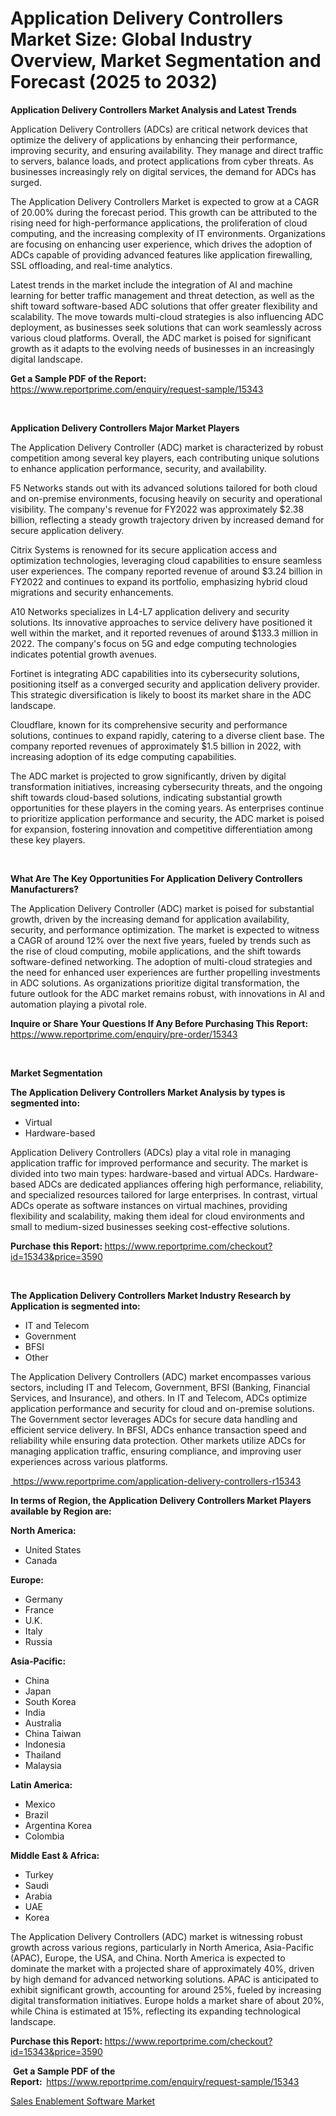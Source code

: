 <p><h1>Application Delivery Controllers Market Size: Global Industry Overview, Market Segmentation and Forecast (2025 to 2032)</h1></p><p><strong>Application Delivery Controllers Market Analysis and Latest Trends</strong></p>
<p><p>Application Delivery Controllers (ADCs) are critical network devices that optimize the delivery of applications by enhancing their performance, improving security, and ensuring availability. They manage and direct traffic to servers, balance loads, and protect applications from cyber threats. As businesses increasingly rely on digital services, the demand for ADCs has surged.</p><p>The Application Delivery Controllers Market is expected to grow at a CAGR of 20.00% during the forecast period. This growth can be attributed to the rising need for high-performance applications, the proliferation of cloud computing, and the increasing complexity of IT environments. Organizations are focusing on enhancing user experience, which drives the adoption of ADCs capable of providing advanced features like application firewalling, SSL offloading, and real-time analytics.</p><p>Latest trends in the market include the integration of AI and machine learning for better traffic management and threat detection, as well as the shift toward software-based ADC solutions that offer greater flexibility and scalability. The move towards multi-cloud strategies is also influencing ADC deployment, as businesses seek solutions that can work seamlessly across various cloud platforms. Overall, the ADC market is poised for significant growth as it adapts to the evolving needs of businesses in an increasingly digital landscape.</p></p>
<p><strong>Get a Sample PDF of the Report:&nbsp;</strong> <a href="https://www.reportprime.com/enquiry/request-sample/15343?utm_campaign=2892&utm_medium=2&utm_source=Github&utm_content=ia&utm_term=20032025&utm_id=application-delivery-controllers">https://www.reportprime.com/enquiry/request-sample/15343</a></p>
<p>&nbsp;</p>
<p><strong>Application Delivery Controllers Major Market Players</strong></p>
<p><p>The Application Delivery Controller (ADC) market is characterized by robust competition among several key players, each contributing unique solutions to enhance application performance, security, and availability.</p><p>F5 Networks stands out with its advanced solutions tailored for both cloud and on-premise environments, focusing heavily on security and operational visibility. The company's revenue for FY2022 was approximately $2.38 billion, reflecting a steady growth trajectory driven by increased demand for secure application delivery.</p><p>Citrix Systems is renowned for its secure application access and optimization technologies, leveraging cloud capabilities to ensure seamless user experiences. The company reported revenue of around $3.24 billion in FY2022 and continues to expand its portfolio, emphasizing hybrid cloud migrations and security enhancements.</p><p>A10 Networks specializes in L4-L7 application delivery and security solutions. Its innovative approaches to service delivery have positioned it well within the market, and it reported revenues of around $133.3 million in 2022. The company's focus on 5G and edge computing technologies indicates potential growth avenues.</p><p>Fortinet is integrating ADC capabilities into its cybersecurity solutions, positioning itself as a converged security and application delivery provider. This strategic diversification is likely to boost its market share in the ADC landscape.</p><p>Cloudflare, known for its comprehensive security and performance solutions, continues to expand rapidly, catering to a diverse client base. The company reported revenues of approximately $1.5 billion in 2022, with increasing adoption of its edge computing capabilities.</p><p>The ADC market is projected to grow significantly, driven by digital transformation initiatives, increasing cybersecurity threats, and the ongoing shift towards cloud-based solutions, indicating substantial growth opportunities for these players in the coming years. As enterprises continue to prioritize application performance and security, the ADC market is poised for expansion, fostering innovation and competitive differentiation among these key players.</p></p>
<p>&nbsp;</p>
<p><strong>What Are The Key Opportunities For Application Delivery Controllers Manufacturers?</strong></p>
<p><p>The Application Delivery Controller (ADC) market is poised for substantial growth, driven by the increasing demand for application availability, security, and performance optimization. The market is expected to witness a CAGR of around 12% over the next five years, fueled by trends such as the rise of cloud computing, mobile applications, and the shift towards software-defined networking. The adoption of multi-cloud strategies and the need for enhanced user experiences are further propelling investments in ADC solutions. As organizations prioritize digital transformation, the future outlook for the ADC market remains robust, with innovations in AI and automation playing a pivotal role.</p></p>
<p><strong>Inquire or Share Your Questions If Any Before Purchasing This Report:</strong> <a href="https://www.reportprime.com/enquiry/pre-order/15343?utm_campaign=2892&utm_medium=2&utm_source=Github&utm_content=ia&utm_term=20032025&utm_id=application-delivery-controllers">https://www.reportprime.com/enquiry/pre-order/15343</a></p>
<p>&nbsp;</p>
<p><strong>Market Segmentation</strong></p>
<p><strong>The Application Delivery Controllers Market Analysis by types is segmented into:</strong></p>
<p><ul><li>Virtual</li><li>Hardware-based</li></ul></p>
<p><p>Application Delivery Controllers (ADCs) play a vital role in managing application traffic for improved performance and security. The market is divided into two main types: hardware-based and virtual ADCs. Hardware-based ADCs are dedicated appliances offering high performance, reliability, and specialized resources tailored for large enterprises. In contrast, virtual ADCs operate as software instances on virtual machines, providing flexibility and scalability, making them ideal for cloud environments and small to medium-sized businesses seeking cost-effective solutions.</p></p>
<p><strong>Purchase this Report:&nbsp;</strong><a href="https://www.reportprime.com/checkout?id=15343&price=3590&utm_campaign=2892&utm_medium=2&utm_source=Github&utm_content=ia&utm_term=20032025&utm_id=application-delivery-controllers">https://www.reportprime.com/checkout?id=15343&price=3590</a></p>
<p>&nbsp;</p>
<p><strong>The Application Delivery Controllers Market Industry Research by Application is segmented into:</strong></p>
<p><ul><li>IT and Telecom</li><li>Government</li><li>BFSI</li><li>Other</li></ul></p>
<p><p>The Application Delivery Controllers (ADC) market encompasses various sectors, including IT and Telecom, Government, BFSI (Banking, Financial Services, and Insurance), and others. In IT and Telecom, ADCs optimize application performance and security for cloud and on-premise solutions. The Government sector leverages ADCs for secure data handling and efficient service delivery. In BFSI, ADCs enhance transaction speed and reliability while ensuring data protection. Other markets utilize ADCs for managing application traffic, ensuring compliance, and improving user experiences across various platforms.</p></p>
<p><a href="https://www.reportprime.com/application-delivery-controllers-r15343?utm_campaign=2892&utm_medium=2&utm_source=Github&utm_content=ia&utm_term=20032025&utm_id=application-delivery-controllers">&nbsp;https://www.reportprime.com/application-delivery-controllers-r15343</a></p>
<p><strong>In terms of Region, the Application Delivery Controllers Market Players available by Region are:</strong></p>
<p>
    <p> <strong> North America: </strong>
        <ul>
            <li>United States</li>
            <li>Canada</li>
        </ul>
        </p> 
    <p> <strong> Europe: </strong>
        <ul>
            <li>Germany</li>
            <li>France</li>
            <li>U.K.</li>
            <li>Italy</li>
            <li>Russia</li>
        </ul>
        </p> 
    <p> <strong> Asia-Pacific: </strong>
        <ul>
            <li>China</li>
            <li>Japan</li>
            <li>South Korea</li>
            <li>India</li>
            <li>Australia</li>
            <li>China Taiwan</li>
            <li>Indonesia</li>
            <li>Thailand</li>
            <li>Malaysia</li>
        </ul>
        </p> 
    <p> <strong> Latin America: </strong>
        <ul>
            <li>Mexico</li>
            <li>Brazil</li>
            <li>Argentina Korea</li>
            <li>Colombia</li>
        </ul>
        </p> 
    <p> <strong> Middle East & Africa: </strong>
        <ul>
            <li>Turkey</li>
            <li>Saudi</li>
            <li>Arabia</li>
            <li>UAE</li>
            <li>Korea</li>
        </ul>
    </p>
    </p>
<p><p>The Application Delivery Controllers (ADC) market is witnessing robust growth across various regions, particularly in North America, Asia-Pacific (APAC), Europe, the USA, and China. North America is expected to dominate the market with a projected share of approximately 40%, driven by high demand for advanced networking solutions. APAC is anticipated to exhibit significant growth, accounting for around 25%, fueled by increasing digital transformation initiatives. Europe holds a market share of about 20%, while China is estimated at 15%, reflecting its expanding technological landscape.</p></p>
<p><strong>Purchase this Report: </strong><a href="https://www.reportprime.com/checkout?id=15343&price=3590&utm_campaign=2892&utm_medium=2&utm_source=Github&utm_content=ia&utm_term=20032025&utm_id=application-delivery-controllers">https://www.reportprime.com/checkout?id=15343&price=3590</a></p>
<p>&nbsp;<strong>Get a Sample PDF of the Report:&nbsp;&nbsp;</strong><a href="https://www.reportprime.com/enquiry/request-sample/15343?utm_campaign=2892&utm_medium=2&utm_source=Github&utm_content=ia&utm_term=20032025&utm_id=application-delivery-controllers">https://www.reportprime.com/enquiry/request-sample/15343</a></p>
<p><strong></strong></p>
<p><p><a href="https://github.com/jensanohishi/Market-Research-Report-List-1/blob/main/sales-enablement-software-market.md?utm_campaign=2892&utm_medium=2&utm_source=Github&utm_content=ia&utm_term=20032025&utm_id=application-delivery-controllers">Sales Enablement Software Market</a></p></p>